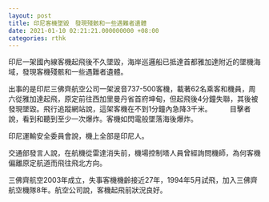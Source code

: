 ```yaml
---
layout: post
title: 印尼客機墜毀　發現殘骸和一些遇難者遺體
date: 2021-01-10 02:21:21.000000000 +08:00
categories: rthk
---
```


印尼一架國內線客機起飛後不久墜毀，海岸巡邏船已抵達首都雅加達附近的墜機海域，發現客機殘骸和一些遇難者遺體。

出事的是印尼三佛齊航空公司一架波音737-500客機，載著62名乘客和機員，周六從雅加達起飛，原定前往西加里曼丹省首府坤甸，但起飛後4分鐘失聯，其後被發現墜毀。飛行追蹤網站說，這架客機在不到1分鐘內急降3千米。
　　
目擊者說，看到和聽到至少一次爆炸。客機如閃電般墜落海後爆炸。

印尼運輸安全委員會說，機上全部是印尼人。

交通部發言人說，在航機從雷達消失前，機場控制塔人員曾經詢問機師，為何客機偏離原定航道而飛往飛北方向。

三佛齊航空2003年成立，失事客機機齡接近27年，1994年5月試飛，加入三佛齊航空機隊8年。航空公司說，客機起飛前狀況良好。
